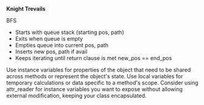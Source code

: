 **Knight Trevails**

BFS

- Starts with queue stack (starting pos, path)
- Exits when queue is empty
- Empties queue into current pos, path
- Inserts new pos, path if avail
- Keeps iterating until return clause is met new_pos == end_pos

Use instance variables for properties of the object that need to be shared across methods or represent the object's state.
Use local variables for temporary calculations or data specific to a method's scope.
Consider using attr_reader for instance variables you want to expose without allowing external modification, keeping your class encapsulated.
